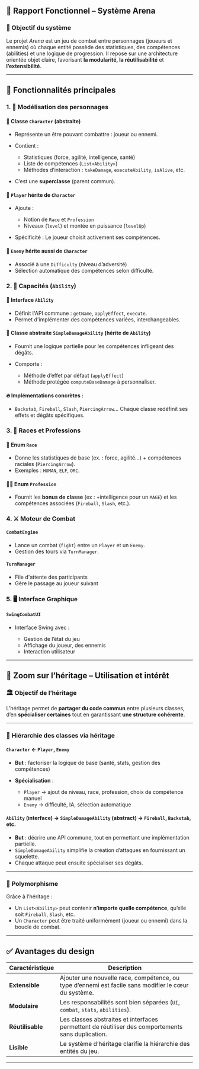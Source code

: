 ## 🧾 **Rapport Fonctionnel – Système Arena**

### 🎯 Objectif du système

Le projet *Arena* est un jeu de combat entre personnages (joueurs et ennemis) où chaque entité possède des statistiques, des compétences (abilities) et une logique de progression. Il repose sur une architecture orientée objet claire, favorisant **la modularité, la réutilisabilité** et **l’extensibilité**.

---

## 🧩 **Fonctionnalités principales**

### 1. 👥 **Modélisation des personnages**

#### 🧬 Classe `Character` (abstraite)

* Représente un être pouvant combattre : joueur ou ennemi.
* Contient :

  * Statistiques (force, agilité, intelligence, santé)
  * Liste de compétences (`List<Ability>`)
  * Méthodes d’interaction : `takeDamage`, `executeAbility`, `isAlive`, etc.
* C’est une **superclasse** (parent commun).

#### 👤 `Player` hérite de `Character`

* Ajoute :

  * Notion de `Race` et `Profession`
  * Niveaux (`level`) et montée en puissance (`levelUp`)
* Spécificité : Le joueur choisit activement ses compétences.

#### 🧟 `Enemy` hérite aussi de `Character`

* Associé à une `Difficulty` (niveau d’adversité)
* Sélection automatique des compétences selon difficulté.

### 2. 🧠 **Capacités (`Ability`)**

#### 🔗 Interface `Ability`

* Définit l'API commune : `getName`, `applyEffect`, `execute`.
* Permet d'implémenter des compétences variées, interchangeables.

#### 🧨 Classe abstraite `SimpleDamageAbility` (hérite de `Ability`)

* Fournit une logique partielle pour les compétences infligeant des dégâts.
* Comporte :

  * Méthode d’effet par défaut (`applyEffect`)
  * Méthode protégée `computeBaseDamage` à personnaliser.

#### 🔥 Implémentations concrètes :

* `Backstab`, `Fireball`, `Slash`, `PiercingArrow`… Chaque classe redéfinit ses effets et dégâts spécifiques.

### 3. 🧝 **Races et Professions**

#### 🧬 Enum `Race`

* Donne les statistiques de base (ex. : force, agilité…) + compétences raciales (`PiercingArrow`).
* Exemples : `HUMAN`, `ELF`, `ORC`.

#### 🧑‍🏭 Enum `Profession`

* Fournit les **bonus de classe** (ex : +intelligence pour un `MAGE`) et les compétences associées (`Fireball`, `Slash`, etc.).

### 4. ⚔️ **Moteur de Combat**

#### `CombatEngine`

* Lance un combat (`fight`) entre un `Player` et un `Enemy`.
* Gestion des tours via `TurnManager`.

#### `TurnManager`

* File d'attente des participants
* Gère le passage au joueur suivant

### 5. 🖥️ **Interface Graphique**

#### `SwingCombatUI`

* Interface Swing avec :

  * Gestion de l’état du jeu
  * Affichage du joueur, des ennemis
  * Interaction utilisateur

---

## 🧬 Zoom sur l’héritage – Utilisation et intérêt

### 🏛️ Objectif de l’héritage

L’héritage permet de **partager du code commun** entre plusieurs classes, d’en **spécialiser certaines** tout en garantissant **une structure cohérente**.

---

### 🧱 **Hiérarchie des classes via héritage**

#### `Character` ← `Player`, `Enemy`

* **But** : factoriser la logique de base (santé, stats, gestion des compétences)
* **Spécialisation** :

  * `Player` → ajout de niveau, race, profession, choix de compétence manuel
  * `Enemy` → difficulté, IA, sélection automatique

#### `Ability` (interface) → `SimpleDamageAbility` (abstract) → `Fireball`, `Backstab`, etc.

* **But** : décrire une API commune, tout en permettant une implémentation partielle.
* `SimpleDamageAbility` simplifie la création d’attaques en fournissant un squelette.
* Chaque attaque peut ensuite spécialiser ses dégâts.

---

### 🔁 **Polymorphisme**

Grâce à l’héritage :

* Un `List<Ability>` peut contenir **n’importe quelle compétence**, qu’elle soit `Fireball`, `Slash`, etc.
* Un `Character` peut être traité uniformément (joueur ou ennemi) dans la boucle de combat.

---

## ✅ Avantages du design

| Caractéristique  | Description                                                                                          |
| ---------------- | ---------------------------------------------------------------------------------------------------- |
| **Extensible**   | Ajouter une nouvelle race, compétence, ou type d’ennemi est facile sans modifier le cœur du système. |
| **Modulaire**    | Les responsabilités sont bien séparées (`UI`, `combat`, `stats`, `abilities`).                       |
| **Réutilisable** | Les classes abstraites et interfaces permettent de réutiliser des comportements sans duplication.    |
| **Lisible**      | Le système d’héritage clarifie la hiérarchie des entités du jeu.                                     |

---
